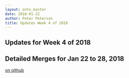 ```yaml
---
layout: onto_master
date: 2018-01-22
author: Peter Peterson
title: Updates Week 4 of 2018
---
```

Updates for Week 4 of 2018
--------------------------

Detailed Merges for Jan 22 to 28, 2018
--------------------------------------
[on github](https://github.com/mantidproject/mantid/pulls?q=is%3Apr+merged%3A2018-01-23..2018-01-28)

